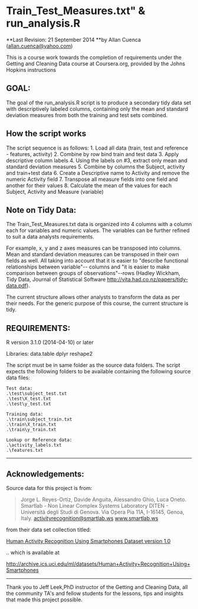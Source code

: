 Train\_Test\_Measures.txt" & run_analysis.R
===================================================

**Last Revision: 21 September 2014
**by Allan Cuenca (allan.cuenca@yahoo.com)


This is a course work towards the completion of requirements under 
the Getting and Cleaning Data course at Coursera.org,
provided by the Johns Hopkins instructions 

GOAL:
-----
The goal of the run_analysis.R script is to produce a secondary tidy data set with descriptively labeled columns, containing only the mean and standard deviation measures from both the training and test sets combined.


How the script works
--------------------
The script sequence is as follows:
    1. Load all data (train, test and reference - features, activity)
    2. Combine by row bind train and test data
    3. Apply descriptive column labels
    4. Using the labels on #3, extract only mean and standard deviation measures
    5. Combine by columns the Subject, activity and train+test data
    6. Create a Descriptive name to Activity and remove the numeric Activity field 
    7. Transpose all measure fields into one field and another for their values
    8. Calculate the mean of the values for each Subject, Activity and Measure (variable)
    

Note on Tidy Data:
------------------

The Train_Test_Measures.txt data is organized into 4 columns with a column each for variables and numeric values. The variables can be further refined to suit a data analysts requirements. 

For example, x, y and z axes measures can be transposed into columns. Mean and standard deviation measures can be transposed in their own fields as well. All taking into account that it is easier to "describe functional relationships between variable"-- columns and "it is easier to make comparison between groups of observations"--rows (Hadley Wickham, Tidy Data, Journal of Statistical Software http://vita.had.co.nz/papers/tidy-data.pdf).

The current structure allows other analysts to transform the data as per their needs. For the generic purpose of this course, the current structure is tidy.

REQUIREMENTS:
------------

R version 3.1.0 (2014-04-10) or later

Libraries:
    data.table
    dplyr
    reshape2
    
The script must be in same folder as the source data folders. The script expects the following folders to be available containing the following source data files:

    Test data:
    .\test\subject_test.txt
    .\test\X_test.txt
    .\test\y_test.txt

    Training data:
    .\train\subject_train.txt
    .\train\X_train.txt
    .\train\y_train.txt
    
    Lookup or Reference data:
    .\activity_labels.txt
    .\features.txt
    

---
Acknowledgements:
---------------------------------------------
Source data for this project is from:<p>
>Jorge L. Reyes-Ortiz, Davide Anguita, Alessandro Ghio, Luca Oneto.
>Smartlab - Non Linear Complex Systems Laboratory
>DITEN - Università degli Studi di Genova.
>Via Opera Pia 11A, I-16145, Genoa, Italy.
>activityrecognition@smartlab.ws
>www.smartlab.ws

from their data set collection titled:

[Human Activity Recognition Using Smartphones Dataset version 1.0](http://archive.ics.uci.edu/ml/datasets/Human+Activity+Recognition+Using+Smartphones)

.. which is available at 

http://archive.ics.uci.edu/ml/datasets/Human+Activity+Recognition+Using+Smartphones 

---

Thank you to Jeff Leek,PhD instructor of the Getting and Cleaning Data, all the community TA's and fellow students for the lessons, tips and insights that made this project possible.
